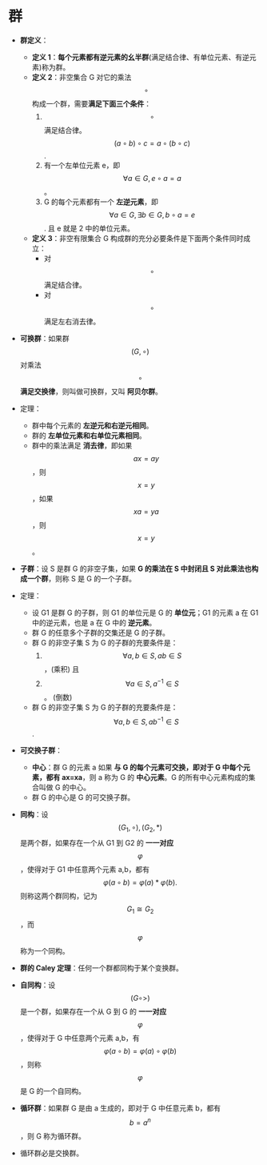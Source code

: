 # 群

- **群定义**：
  - **定义 1**：**每个元素都有逆元素的幺半群**(满足结合律、有单位元素、有逆元素)称为群。
  - **定义 2**：非空集合 G 对它的乘法 $$\circ$$ 构成一个群，需要**满足下面三个条件**：
    1. $$\circ$$ 满足结合律。$$(a \circ b)\circ c = a \circ (b \circ c)$$.
    2. 有一个左单位元素 e，即 $$\forall a \in G, e \circ a = a$$。
    3. G 的每个元素都有一个 **左逆元素**，即  $$\forall a \in G, \exists b \in G, b \circ a = e$$. 且 e 就是 2 中的单位元素。
  - **定义 3**：非空有限集合 G 构成群的充分必要条件是下面两个条件同时成立：
    - 对 $$\circ$$ 满足结合律。
    - 对 $$\circ$$ 满足左右消去律。

- **可换群**：如果群 $$(G,\circ)$$ 对乘法 $$\circ$$ **满足交换律**，则叫做可换群，又叫 **阿贝尔群**。

- 定理：
  - 群中每个元素的 **左逆元和右逆元相同**。
  - 群的 **左单位元素和右单位元素相同**。
  - 群中的乘法满足 **消去律**，即如果 $$ax=ay$$，则 $$x=y$$，如果 $$xa=ya$$，则 $$x=y$$。

- **子群**：设 S 是群 G 的非空子集，如果 **G 的乘法在 S 中封闭且 S 对此乘法也构成一个群**，则称 S 是 G 的一个子群。
- 定理：
  - 设 G1 是群 G 的子群，则 G1 的单位元是 G 的 **单位元**；G1 的元素 a 在 G1 中的逆元素，也是 a 在 G 中的 **逆元素**。
  - 群 G 的任意多个子群的交集还是 G 的子群。
  - 群 G 的非空子集 S 为 G 的子群的充要条件是：
    1. $$\forall a,b \in S,ab \in S$$，(乘积) 且
    2. $$\forall a \in S, a^{-1} \in S$$。 (倒数)
  - 群 G 的非空子集 S 为 G 的子群的充要条件是：$$\forall a,b \in S, ab^{-1} \in S$$.

- **可交换子群**：
  - **中心**：群 G 的元素 a 如果 **与 G 的每个元素可交换，即对于 G 中每个元素，都有 ax=xa**，则 a 称为 G 的 **中心元素**。G 的所有中心元素构成的集合叫做 G 的中心。
  - 群 G 的中心是 G 的可交换子群。

- **同构**：设 $$(G_1,\circ),(G_2, *)$$ 是两个群，如果存在一个从 G1 到 G2 的 **一一对应** $$\varphi$$，使得对于 G1 中任意两个元素 a,b，都有 $$\varphi(a \circ b) = \varphi(a) * \varphi(b).$$ 则称这两个群同构，记为 $$G_1 \cong G_2$$，而 $$\varphi$$ 称为一个同构。
- **群的 Caley 定理**：任何一个群都同构于某个变换群。
- **自同构**：设 $$(G \circ>)$$ 是一个群，如果存在一个从 G 到 G 的 **一一对应** $$\varphi$$，使得对于 G 中任意两个元素 a,b，有 $$\varphi(a \circ b)=\varphi(a) \circ \varphi(b)$$，则称 $$\varphi$$ 是 G 的一个自同构。

- **循环群**：如果群 G 是由 a 生成的，即对于 G 中任意元素 b，都有 $$b=a^n$$，则 G 称为循环群。
- 循环群必是交换群。
